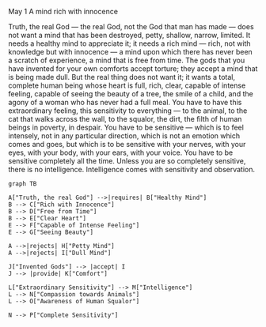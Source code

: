 May 1
A mind rich with innocence

Truth, the real God — the real God, not the God that man has made — does not want a mind that has been destroyed, petty, shallow, narrow, limited. It needs a healthy mind to appreciate it; it needs a rich mind — rich, not with knowledge but with innocence — a mind upon which there has never been a scratch of experience, a mind that is free from time. The gods that you have invented for your own comforts accept torture; they accept a mind that is being made dull. But the real thing does not want it; it wants a total, complete human being whose heart is full, rich, clear, capable of intense feeling, capable of seeing the beauty of a tree, the smile of a child, and the agony of a woman who has never had a full meal.
You have to have this extraordinary feeling, this sensitivity to everything — to the animal, to the cat that walks across the wall, to the squalor, the dirt, the filth of human beings in poverty, in despair. You have to be sensitive — which is to feel intensely, not in any particular direction, which is not an emotion which comes and goes, but which is to be sensitive with your nerves, with your eyes, with your body, with your ears, with your voice. You have to be sensitive completely all the time. Unless you are so completely sensitive, there is no intelligence. Intelligence comes with sensitivity and observation.

```mermaid
graph TB

A["Truth, the real God"] -->|requires| B["Healthy Mind"]
B --> C["Rich with Innocence"]
B --> D["Free from Time"]
B --> E["Clear Heart"]
E --> F["Capable of Intense Feeling"]
E --> G["Seeing Beauty"]

A -->|rejects| H["Petty Mind"]
A -->|rejects| I["Dull Mind"]

J["Invented Gods"] --> |accept| I
J --> |provide| K["Comfort"]

L["Extraordinary Sensitivity"] --> M["Intelligence"]
L --> N["Compassion towards Animals"]
L --> O["Awareness of Human Squalor"]

N --> P["Complete Sensitivity"]

```